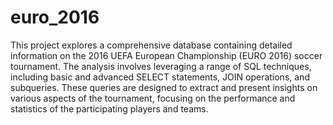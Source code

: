 # euro_2016

This project explores a comprehensive database containing detailed information on the 2016 UEFA European Championship (EURO 2016) soccer tournament. The analysis involves leveraging a range of SQL techniques, including basic and advanced SELECT statements, JOIN operations, and subqueries. These queries are designed to extract and present insights on various aspects of the tournament, focusing on the performance and statistics of the participating players and teams.
